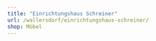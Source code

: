 ```yaml
---
title: "Einrichtungshaus Schreiner"
url: /wallersdorf/einrichtungshaus-schreiner/
shop: Möbel
---
```

